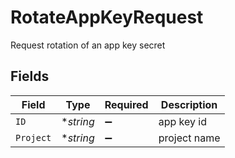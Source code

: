 # RotateAppKeyRequest

Request rotation of an app key secret


## Fields

| Field              | Type               | Required           | Description        |
| ------------------ | ------------------ | ------------------ | ------------------ |
| `ID`               | **string*          | :heavy_minus_sign: | app key id         |
| `Project`          | **string*          | :heavy_minus_sign: | project name       |